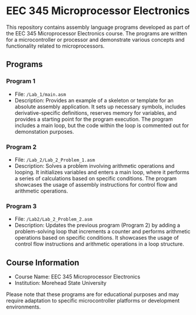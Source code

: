 # EEC 345 Microprocessor Electronics

This repository contains assembly language programs developed as part of the EEC 345 Microprocessor Electronics course. The programs are written for a microcontroller or processor and demonstrate various concepts and functionality related to microprocessors.

## Programs

### Program 1

- File: `/Lab_1/main.asm`
- Description: Provides an example of a skeleton or template for an absolute assembly application. It sets up necessary symbols, includes derivative-specific definitions, reserves memory for variables, and provides a starting point for the program execution. The program includes a main loop, but the code within the loop is commented out for demonstation purposes.

### Program 2

- File: `/Lab_2/Lab_2_Problem_1.asm`
- Description: Solves a problem involving arithmetic operations and looping. It initializes variables and enters a main loop, where it performs a series of calculations based on specific conditions. The program showcases the usage of assembly instructions for control flow and arithmetic operations.

### Program 3

- File: `/Lab2/Lab_2_Problem_2.asm`
- Description: Updates the previous program (Program 2) by adding a problem-solving loop that increments a counter and performs arithmetic operations based on specific conditions. It showcases the usage of control flow instructions and arithmetic operations in a loop structure.

## Course Information

- Course Name: EEC 345 Microprocessor Electronics
- Institution: Morehead State University

Please note that these programs are for educational purposes and may require adaptation to specific microcontroller platforms or development environments.
